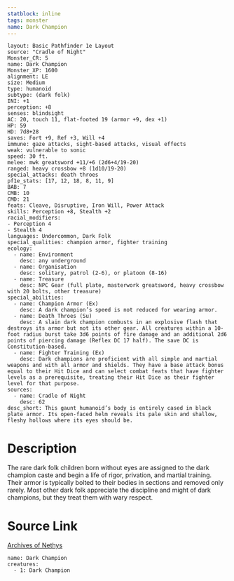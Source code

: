 ```yaml
---
statblock: inline
tags: monster
name: Dark Champion
---
```

```statblock
layout: Basic Pathfinder 1e Layout
source: "Cradle of Night"
Monster_CR: 5
name: Dark Champion
Monster_XP: 1600
alignment: LE
size: Medium
type: humanoid
subtype: (dark folk)
INI: +1
perception: +8
senses: blindsight
AC: 20, touch 11, flat-footed 19 (armor +9, dex +1)
HP: 59
HD: 7d8+28
saves: Fort +9, Ref +3, Will +4
immune: gaze attacks, sight-based attacks, visual effects
weak: vulnerable to sonic
speed: 30 ft.
melee: mwk greatsword +11/+6 (2d6+4/19-20)
ranged: heavy crossbow +8 (1d10/19-20)
special_attacks: death throes
pf1e_stats: [17, 12, 18, 8, 11, 9]
BAB: 7
CMB: 10
CMD: 21
feats: Cleave, Disruptive, Iron Will, Power Attack
skills: Perception +8, Stealth +2
racial_modifiers:
- Perception 4
- Stealth 4
languages: Undercommon, Dark Folk
special_qualities: champion armor, fighter training
ecology:
  - name: Environment
    desc: any underground
  - name: Organisation
    desc: solitary, patrol (2-6), or platoon (8-16)
  - name: Treasure
    desc: NPC Gear (full plate, masterwork greatsword, heavy crossbow with 20 bolts, other treasure)
special_abilities:
  - name: Champion Armor (Ex)
    desc: A dark champion’s speed is not reduced for wearing armor.
  - name: Death Throes (Su)
    desc: A slain dark champion combusts in an explosive flash that destroys its armor but not its other gear. All creatures within a 10-foot radius burst take 3d6 points of fire damage and an additional 2d6 points of piercing damage (Reflex DC 17 half). The save DC is Constitution-based.
  - name: Fighter Training (Ex)
    desc: Dark champions are proficient with all simple and martial weapons and with all armor and shields. They have a base attack bonus equal to their Hit Dice and can select combat feats that have fighter levels as a prerequisite, treating their Hit Dice as their fighter level for that purpose.
sources:
  - name: Cradle of Night
    desc: 62
desc_short: This gaunt humanoid’s body is entirely cased in black plate armor. Its open-faced helm reveals its pale skin and shallow, fleshy hollows where its eyes should be.
```
# Description
The rare dark folk children born without eyes are assigned to the dark champion caste and begin a life of rigor, privation, and martial training. Their armor is typically bolted to their bodies in sections and removed only rarely. Most other dark folk appreciate the discipline and might of dark champions, but they treat them with wary respect.
# Source Link
[Archives of Nethys](https://aonprd.com/MonsterDisplay.aspx?ItemName=Dark%20Champion)
```encounter-table
name: Dark Champion
creatures:
  - 1: Dark Champion
```
